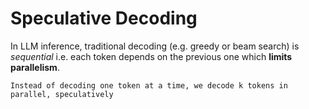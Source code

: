 # Speculative Decoding

In LLM inference, traditional decoding (e.g. greedy or beam search) is _sequential_ i.e. each token depends on the previous one which **limits parallelism**. 

```
Instead of decoding one token at a time, we decode k tokens in parallel, speculatively
```